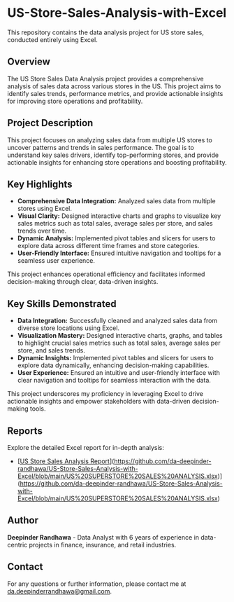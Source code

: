 # US-Store-Sales-Analysis-with-Excel

This repository contains the data analysis project for US store sales, conducted entirely using Excel.

## Overview

The US Store Sales Data Analysis project provides a comprehensive analysis of sales data across various stores in the US. This project aims to identify sales trends, performance metrics, and provide actionable insights for improving store operations and profitability.

## Project Description

This project focuses on analyzing sales data from multiple US stores to uncover patterns and trends in sales performance. The goal is to understand key sales drivers, identify top-performing stores, and provide actionable insights for enhancing store operations and boosting profitability.

## Key Highlights

- **Comprehensive Data Integration:** Analyzed sales data from multiple stores using Excel.
- **Visual Clarity:** Designed interactive charts and graphs to visualize key sales metrics such as total sales, average sales per store, and sales trends over time.
- **Dynamic Analysis:** Implemented pivot tables and slicers for users to explore data across different time frames and store categories.
- **User-Friendly Interface:** Ensured intuitive navigation and tooltips for a seamless user experience.

This project enhances operational efficiency and facilitates informed decision-making through clear, data-driven insights.

## Key Skills Demonstrated

- **Data Integration:** Successfully cleaned and analyzed sales data from diverse store locations using Excel.
- **Visualization Mastery:** Designed interactive charts, graphs, and tables to highlight crucial sales metrics such as total sales, average sales per store, and sales trends.
- **Dynamic Insights:** Implemented pivot tables and slicers for users to explore data dynamically, enhancing decision-making capabilities.
- **User Experience:** Ensured an intuitive and user-friendly interface with clear navigation and tooltips for seamless interaction with the data.

This project underscores my proficiency in leveraging Excel to drive actionable insights and empower stakeholders with data-driven decision-making tools.

## Reports

Explore the detailed Excel report for in-depth analysis:
- [[US Store Sales Analysis Report](https://github.com/da-deepinder-randhawa/US-Store-Sales-Analysis-with-Excel/blob/main/US%20SUPERSTORE%20SALES%20ANALYSIS.xlsx)](https://github.com/da-deepinder-randhawa/US-Store-Sales-Analysis-with-Excel/blob/main/US%20SUPERSTORE%20SALES%20ANALYSIS.xlsx)](https://github.com/da-deepinder-randhawa/US-Store-Sales-Analysis-with-Excel/blob/main/US%20SUPERSTORE%20SALES%20ANALYSIS.xlsx)

## Author

**Deepinder Randhawa** - Data Analyst with 6 years of experience in data-centric projects in finance, insurance, and retail industries.

## Contact

For any questions or further information, please contact me at da.deepinderrandhawa@gmail.com.
